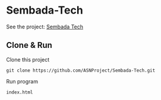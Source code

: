 # Sembada-Tech
See the project: [Sembada Tech](http://sembadatech.com/)
## Clone & Run
Clone this project
```
git clone https://github.com/ASNProject/Sembada-Tech.git
```
Run program
```
index.html
```
